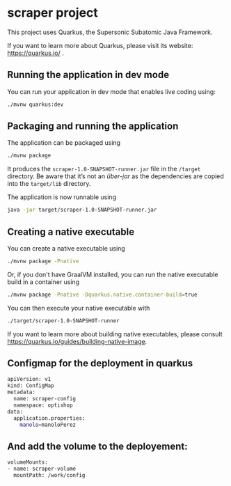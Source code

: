 # scraper project

This project uses Quarkus, the Supersonic Subatomic Java Framework.

If you want to learn more about Quarkus, please visit its website: https://quarkus.io/ .

## Running the application in dev mode

You can run your application in dev mode that enables live coding using:
```bash
./mvnw quarkus:dev
```

## Packaging and running the application

The application can be packaged using

```bash
./mvnw package
```

It produces the `scraper-1.0-SNAPSHOT-runner.jar` file in the `/target` directory.
Be aware that it’s not an _über-jar_ as the dependencies are copied into the `target/lib` directory.

The application is now runnable using

```bash
java -jar target/scraper-1.0-SNAPSHOT-runner.jar
```

## Creating a native executable

You can create a native executable using

```bash
./mvnw package -Pnative
```

Or, if you don't have GraalVM installed, you can run the native executable build in a container using

```bash
./mvnw package -Pnative -Dquarkus.native.container-build=true
```

You can then execute your native executable with

```bash
./target/scraper-1.0-SNAPSHOT-runner
```

If you want to learn more about building native executables, please consult https://quarkus.io/guides/building-native-image.

## Configmap for the deployment in quarkus

```bash
apiVersion: v1
kind: ConfigMap
metadata:
  name: scraper-config
  namespace: optishop
data:
  application.properties:
    manolo=manoloPerez
```

## And add the volume to the deployement:

```bash
volumeMounts:
- name: scraper-volume
  mountPath: /work/config
```
